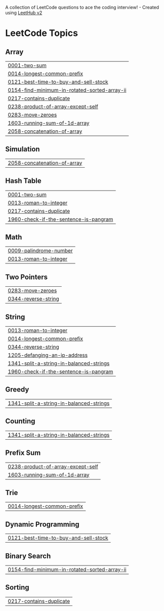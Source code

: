 A collection of LeetCode questions to ace the coding interview! - Created using [LeetHub v2](https://github.com/arunbhardwaj/LeetHub-2.0)
<!---LeetCode Topics Start-->
# LeetCode Topics
## Array
|  |
| ------- |
| [0001-two-sum](https://github.com/najasherintv/LeetCode/tree/master/0001-two-sum) |
| [0014-longest-common-prefix](https://github.com/najasherintv/LeetCode/tree/master/0014-longest-common-prefix) |
| [0121-best-time-to-buy-and-sell-stock](https://github.com/najasherintv/LeetCode/tree/master/0121-best-time-to-buy-and-sell-stock) |
| [0154-find-minimum-in-rotated-sorted-array-ii](https://github.com/najasherintv/LeetCode/tree/master/0154-find-minimum-in-rotated-sorted-array-ii) |
| [0217-contains-duplicate](https://github.com/najasherintv/LeetCode/tree/master/0217-contains-duplicate) |
| [0238-product-of-array-except-self](https://github.com/najasherintv/LeetCode/tree/master/0238-product-of-array-except-self) |
| [0283-move-zeroes](https://github.com/najasherintv/LeetCode/tree/master/0283-move-zeroes) |
| [1603-running-sum-of-1d-array](https://github.com/najasherintv/LeetCode/tree/master/1603-running-sum-of-1d-array) |
| [2058-concatenation-of-array](https://github.com/najasherintv/LeetCode/tree/master/2058-concatenation-of-array) |
## Simulation
|  |
| ------- |
| [2058-concatenation-of-array](https://github.com/najasherintv/LeetCode/tree/master/2058-concatenation-of-array) |
## Hash Table
|  |
| ------- |
| [0001-two-sum](https://github.com/najasherintv/LeetCode/tree/master/0001-two-sum) |
| [0013-roman-to-integer](https://github.com/najasherintv/LeetCode/tree/master/0013-roman-to-integer) |
| [0217-contains-duplicate](https://github.com/najasherintv/LeetCode/tree/master/0217-contains-duplicate) |
| [1960-check-if-the-sentence-is-pangram](https://github.com/najasherintv/LeetCode/tree/master/1960-check-if-the-sentence-is-pangram) |
## Math
|  |
| ------- |
| [0009-palindrome-number](https://github.com/najasherintv/LeetCode/tree/master/0009-palindrome-number) |
| [0013-roman-to-integer](https://github.com/najasherintv/LeetCode/tree/master/0013-roman-to-integer) |
## Two Pointers
|  |
| ------- |
| [0283-move-zeroes](https://github.com/najasherintv/LeetCode/tree/master/0283-move-zeroes) |
| [0344-reverse-string](https://github.com/najasherintv/LeetCode/tree/master/0344-reverse-string) |
## String
|  |
| ------- |
| [0013-roman-to-integer](https://github.com/najasherintv/LeetCode/tree/master/0013-roman-to-integer) |
| [0014-longest-common-prefix](https://github.com/najasherintv/LeetCode/tree/master/0014-longest-common-prefix) |
| [0344-reverse-string](https://github.com/najasherintv/LeetCode/tree/master/0344-reverse-string) |
| [1205-defanging-an-ip-address](https://github.com/najasherintv/LeetCode/tree/master/1205-defanging-an-ip-address) |
| [1341-split-a-string-in-balanced-strings](https://github.com/najasherintv/LeetCode/tree/master/1341-split-a-string-in-balanced-strings) |
| [1960-check-if-the-sentence-is-pangram](https://github.com/najasherintv/LeetCode/tree/master/1960-check-if-the-sentence-is-pangram) |
## Greedy
|  |
| ------- |
| [1341-split-a-string-in-balanced-strings](https://github.com/najasherintv/LeetCode/tree/master/1341-split-a-string-in-balanced-strings) |
## Counting
|  |
| ------- |
| [1341-split-a-string-in-balanced-strings](https://github.com/najasherintv/LeetCode/tree/master/1341-split-a-string-in-balanced-strings) |
## Prefix Sum
|  |
| ------- |
| [0238-product-of-array-except-self](https://github.com/najasherintv/LeetCode/tree/master/0238-product-of-array-except-self) |
| [1603-running-sum-of-1d-array](https://github.com/najasherintv/LeetCode/tree/master/1603-running-sum-of-1d-array) |
## Trie
|  |
| ------- |
| [0014-longest-common-prefix](https://github.com/najasherintv/LeetCode/tree/master/0014-longest-common-prefix) |
## Dynamic Programming
|  |
| ------- |
| [0121-best-time-to-buy-and-sell-stock](https://github.com/najasherintv/LeetCode/tree/master/0121-best-time-to-buy-and-sell-stock) |
## Binary Search
|  |
| ------- |
| [0154-find-minimum-in-rotated-sorted-array-ii](https://github.com/najasherintv/LeetCode/tree/master/0154-find-minimum-in-rotated-sorted-array-ii) |
## Sorting
|  |
| ------- |
| [0217-contains-duplicate](https://github.com/najasherintv/LeetCode/tree/master/0217-contains-duplicate) |
<!---LeetCode Topics End-->